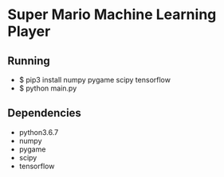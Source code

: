 # Super Mario Machine Learning Player

## Running

* $ pip3 install numpy pygame scipy tensorflow
* $ python main.py

## Dependencies
* python3.6.7
* numpy
* pygame
* scipy
* tensorflow
